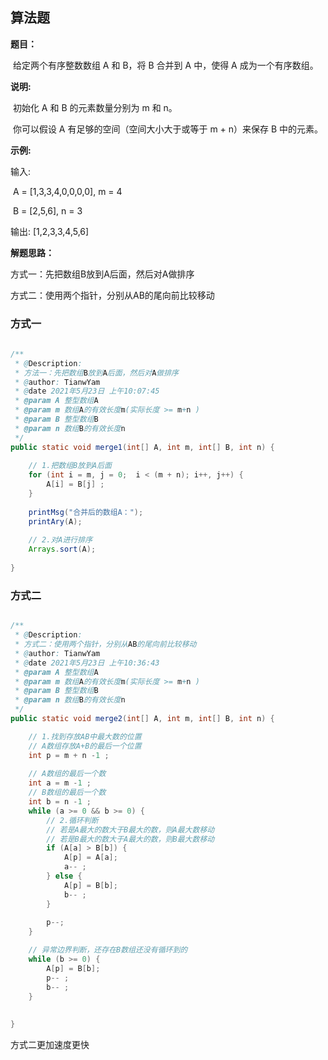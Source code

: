 ## 算法题



**题目：**

​	给定两个有序整数数组 A 和 B，将 B 合并到 A 中，使得 A 成为一个有序数组。



**说明:** 

​	初始化 A 和 B 的元素数量分别为 m 和 n。 

​	你可以假设 A 有足够的空间（空间大小大于或等于 m + n）来保存 B 中的元素。 



**示例:** 

输入: 

​	A = [1,3,3,4,0,0,0,0],  m = 4 

​	B = [2,5,6], n = 3 

输出: [1,2,3,3,4,5,6]



**解题思路：**

方式一：先把数组B放到A后面，然后对A做排序

方式二：使用两个指针，分别从AB的尾向前比较移动







### 方式一



~~~java
	
/**
 * @Description: 
 * 方法一：先把数组B放到A后面，然后对A做排序
 * @author: TianwYam
 * @date 2021年5月23日 上午10:07:45
 * @param A 整型数组A
 * @param m 数组A的有效长度m(实际长度 >= m+n )
 * @param B 整型数组B
 * @param n 数组B的有效长度n
 */
public static void merge1(int[] A, int m, int[] B, int n) {
	
	// 1.把数组B放到A后面
	for (int i = m, j = 0;  i < (m + n); i++, j++) {
		A[i] = B[j] ;
	}
	
	printMsg("合并后的数组A：");
	printAry(A);
	
	// 2.对A进行排序
	Arrays.sort(A);
	
}
~~~





### 方式二



~~~java

/**
 * @Description: 
 * 方式二：使用两个指针，分别从AB的尾向前比较移动
 * @author: TianwYam
 * @date 2021年5月23日 上午10:36:43
 * @param A 整型数组A
 * @param m 数组A的有效长度m(实际长度 >= m+n )
 * @param B 整型数组B
 * @param n 数组B的有效长度n
 */
public static void merge2(int[] A, int m, int[] B, int n) {

	// 1.找到存放AB中最大数的位置
	// A数组存放A+B的最后一个位置
	int p = m + n -1 ;
	
	// A数组的最后一个数
	int a = m -1 ;
	// B数组的最后一个数
	int b = n -1 ;
	while (a >= 0 && b >= 0) {
		// 2.循环判断
		// 若是A最大的数大于B最大的数，则A最大数移动
		// 若是B最大的数大于A最大的数，则B最大数移动
		if (A[a] > B[b]) {
			A[p] = A[a];
			a-- ;
		} else {
			A[p] = B[b];
			b-- ;
		}
		
		p--;
	}

	// 异常边界判断，还存在B数组还没有循环到的
	while (b >= 0) {
		A[p] = B[b];
		p-- ;
		b-- ; 
	}
	
	
}

~~~



方式二更加速度更快





